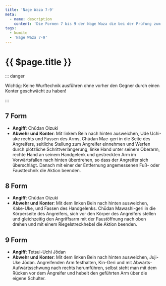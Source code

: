 ```yaml
---
title: 'Nage Waza 7-9'
meta:
  - name: description
    content: 'Die Formen 7 bis 9 der Nage Waza die bei der Prüfung zum 4. Kyu (zweiter Blaugurt) gezeigt werden.'
tags:
  - kumite
  - 'Nage Waza 7-9'
---
```


# {{ $page.title }}

<ShowDescription />

::: danger

Wichtig: Keine Wurftechnik ausführen ohne vorher den Gegner durch einen Konter geschwächt zu haben!

:::

## 7 Form

- **Angiff**: Chūdan Oizuki
- **Abwehr und Konter**: Mit linkem Bein nach hinten ausweichen, Ude Uchi-uke rechts und Fassen des Arms, Chūdan Mae-geri in die Seite des Angreifers, seitliche Stellung zum Angreifer einnehmen und Werfen durch plötzliche Schrittverlängerung, linke Hand unter seinem Oberarm, rechte Hand an seinem Handgelenk und gestreckten Arm im Vorwärtsfallen nach hinten überdrehen, so dass der Angreifer sich überschlägt. Danach mit einer der Entfernung angemessenen Fuß- oder Fausttechnik die Aktion beenden.

## 8 Form

- **Angiff**: Chūdan Oizuki
- **Abwehr und Konter**: Mit dem linken Bein nach hinten ausweichen, Kake-Uke, und Fassen des Handgelenks. Chūdan Mawashi-geri in die Körperseite des Angreifers, sich vor den Körper des Angreifers stellen und gleichzeitig den Angriffsarm mit der Faustöffnung nach oben drehen und mit einem Riegelstreckhebel die Aktion beenden.

## 9 Form

- **Angiff**: Tetsui-Uchi Jōdan
- **Abwehr und Konter**: Mit dem linken Bein nach hinten ausweichen, Juji-Uke Jōdan. Angreifenden Arm festhalten, Kin-Geri und mit Abwärts-Aufwärtsschwung nach rechts herumführen, selbst steht man mit dem Rücken vor dem Angreifer und hebelt den geführten Arm über die eigene Schulter.